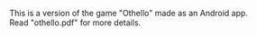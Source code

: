 This is a version of the game "Othello" made as an Android app.<br />
Read "othello.pdf" for more details.
